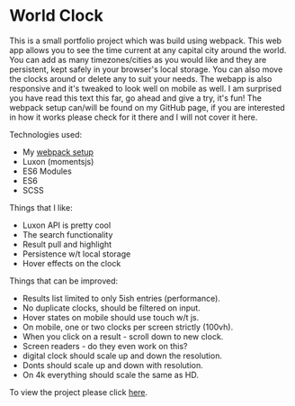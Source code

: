 # World Clock

This is a small portfolio project which was build using webpack. This web app allows you to see the time current at any capital city around the world. You can add as many timezones/cities as you would like and they are persistent, kept safely in your browser's local storage. You can also move the clocks around or delete any to suit your needs. The webapp is also responsive and it's tweaked to look well on mobile as well. I am surprised you have read this text this far, go ahead and give a try, it's fun! The webpack setup can/will be found on my GitHub page, if you are interested in how it works please check for it there and I will not cover it here.

Technologies used: 
* My [webpack setup](https://github.com/w3althambition/webpack-framework)
* Luxon (momentsjs)
* ES6 Modules
* ES6
* SCSS

Things that I like:
* Luxon API is pretty cool
* The search functionality
* Result pull and highlight
* Persistence w/t local storage
* Hover effects on the clock

Things that can be improved:
* Results list limited to only 5ish entries (performance).
* No duplicate clocks, should be filtered on input.
* Hover states on mobile should use touch w/t js.
* On mobile, one or two clocks per screen strictly (100vh).
* When you click on a result - scroll down to new clock.
* Screen readers - do they even work on this?
* digital clock should scale up and down the resolution.
* Donts should scale up and down with resolution.
* On 4k everything should scale the same as HD.

To view the project please click [here](https://w3althambition.github.io/world-clock/dist/index.html).
